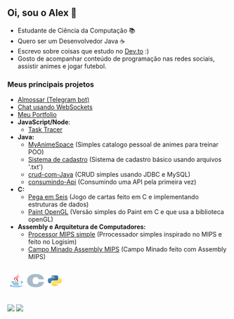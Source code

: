 ## Oi, sou o Alex 👋

- Estudante de Ciência da Computação 📚
- Quero ser um Desenvolvedor Java ☕
- Escrevo sobre coisas que estudo no [Dev.to](https://dev.to/alexreis) :)
- Gosto de acompanhar conteúdo de programação nas redes sociais, assistir animes e jogar futebol.

### Meus principais projetos
- [Almossar (Telegram bot)](https://github.com/AlexReisC/Almossar)
- [Chat usando WebSockets](https://github.com/AlexReisC/Quick-Chat-using-WebSockets)
- [Meu Portfolio](https://github.com/alexreisc/meu-Portfolio/)
- **JavaScript/Node**:
  - [Task Tracer](https://github.com/AlexReisC/Task-Tracker)
- **Java:**
  - [MyAnimeSpace](https://github.com/AlexReisC/myAnimeSpace) (Simples catalogo pessoal de animes para treinar POO)
  - [Sistema de cadastro](https://github.com/AlexReisC/sistema-de-cadastros) (Sistema de cadastro básico usando arquivos '.txt')
  - [crud-com-Java](https://github.com/AlexReisC/crud-com-Java) (CRUD simples usando JDBC e MySQL)
  - [consumindo-Api](https://github.com/AlexReisC/consumindo-Api) (Consumindo uma API pela primeira vez)
- **C:**
  - [Pega em Seis](https://github.com/AlexReisC/jogo-Pega-Em-Seis) (Jogo de cartas feito em C e implementando estruturas de dados)
  - [Paint OpenGL](https://github.com/AlexReisC/paintOpenGL) (Versão simples do Paint em C e que usa a biblioteca openGL)
- **Assembly e Arquitetura de Computadores:**
  - [Processor MIPS simple](https://github.com/AlexReisC/processor-mips-like-simple) (Prrocessador simples inspirado no MIPS e feito no Logisim)
  - [Campo Minado Assembly MIPS](https://github.com/AlexReisC/campoMinadoAssembly) (Campo Minado feito com Assembly MIPS)

<div style="display: inline_block"><br>
  <img align="center" alt="Alex-Java" height="30" width="40" src="https://raw.githubusercontent.com/devicons/devicon/master/icons/java/java-original.svg">
  <img align="center" alt="Alex-C" height="30" width="40" src="https://raw.githubusercontent.com/devicons/devicon/master/icons/c/c-original.svg">
  <img align="center" alt="Alex-Python" height="30" width="40" src="https://raw.githubusercontent.com/devicons/devicon/master/icons/python/python-original.svg">
</div>

#

<div>
  <a href="https://www.linkedin.com/in/alex-reis-cavalcante/" target="_blank"><img src="https://img.shields.io/badge/-LinkedIn-%230077B5?style=for-the-badge&logo=linkedin&logoColor=white" target="_blank"></a> 
  <a href = "mailto:reisc2018@gmail.com"><img src="https://img.shields.io/badge/-Gmail-%23333?style=for-the-badge&logo=gmail&logoColor=white" target="_blank"></a>
</div>
